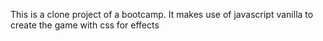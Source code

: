 This is a clone project of a bootcamp.
It makes use of javascript vanilla to create the game with css for effects
